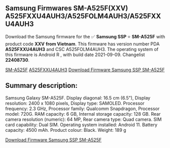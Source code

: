 <h2>Samsung Firmwares SM-A525F(XXV) A525FXXU4AUH3/A525FOLM4AUH3/A525FXXU4AUH3</h2>
Download the Samsung firmware for the ✅ <strong>Samsung SSP </strong> ⭐ <strong>SM-A525F</strong> with product code <strong>XXV</strong> <strong> from Vietnam</strong>. This firmware has version number PDA <strong>A525FXXU4AUH3</strong> and CSC A525FOLM4AUH3. The operating system of this firmware is Android R , with build date 2021-09-09. Changelist <strong>22408730</strong>.


[SM-A525F](https://samfirm.shop/samsung/model/SM-A525F)
[A525FXXU4AUH3](https://samfirm.shop/samsung/pda/A525FXXU4AUH3)
[Download Firmware Samsung SSP SM-A525F](https://samfirm.shop/samsung/firmware/454395)
<h2>Summary description:</h2>
<p>Samsung Galaxy SM-A525F. Display diagonal: 16.5 cm (6.5"), Display resolution: 2400 x 1080 pixels, Display type: SAMOLED. Processor frequency: 2.3 GHz, Processor family: Qualcomm Snapdragon, Processor model: 720G. RAM capacity: 6 GB, Internal storage capacity: 128 GB. Rear camera resolution (numeric): 64 MP, Rear camera type: Quad camera. SIM card capability: Dual SIM. Operating system installed: Android 11. Battery capacity: 4500 mAh. Product colour: Black. Weight: 189 g</p>


[Download Firmware Samsung SSP SM-A525F](https://samfirm.shop/samsung/firmware/454395)
